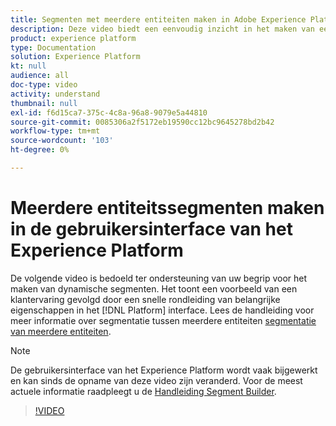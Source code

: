 ```yaml
---
title: Segmenten met meerdere entiteiten maken in Adobe Experience Platform
description: Deze video biedt een eenvoudig inzicht in het maken van een segment met meerdere entiteiten met behulp van de interface van het Platform.
product: experience platform
type: Documentation
solution: Experience Platform
kt: null
audience: all
doc-type: video
activity: understand
thumbnail: null
exl-id: f6d15ca7-375c-4c8a-96a8-9079e5a44810
source-git-commit: 0085306a2f5172eb19590cc12bc9645278bd2b42
workflow-type: tm+mt
source-wordcount: '103'
ht-degree: 0%

---
```


# Meerdere entiteitssegmenten maken in de gebruikersinterface van het Experience Platform

De volgende video is bedoeld ter ondersteuning van uw begrip voor het maken van dynamische segmenten. Het toont een voorbeeld van een klantervaring gevolgd door een snelle rondleiding van belangrijke eigenschappen in het [!DNL Platform] interface. Lees de handleiding voor meer informatie over segmentatie tussen meerdere entiteiten [segmentatie van meerdere entiteiten](../multi-entity-segmentation.md).

>[!NOTE]
>
>De gebruikersinterface van het Experience Platform wordt vaak bijgewerkt en kan sinds de opname van deze video zijn veranderd. Voor de meest actuele informatie raadpleegt u de [Handleiding Segment Builder](../ui/segment-builder.md).

>[!VIDEO](https://video.tv.adobe.com/v/32179?quality=12&learn=on)
